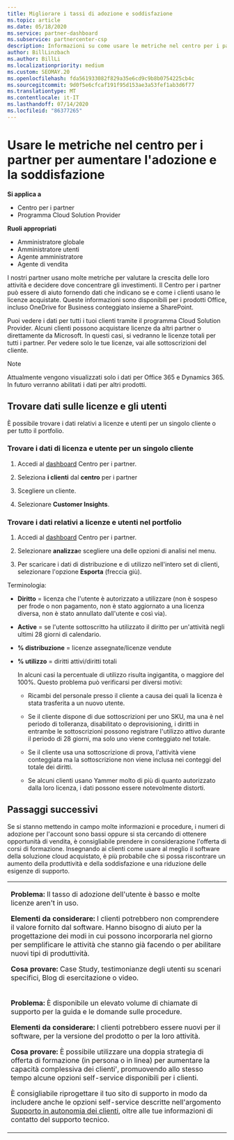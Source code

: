 ```yaml
---
title: Migliorare i tassi di adozione e soddisfazione
ms.topic: article
ms.date: 05/18/2020
ms.service: partner-dashboard
ms.subservice: partnercenter-csp
description: Informazioni su come usare le metriche nel centro per i partner. Le metriche possono mostrare se l'azienda sta crescendo, in che modo i clienti usano le proprie licenze e dove concentrarsi sull'investimento.
author: BillLinzbach
ms.author: BillLi
ms.localizationpriority: medium
ms.custom: SEOMAY.20
ms.openlocfilehash: fda561933082f829a35e6cd9c9b8b0754225cb4c
ms.sourcegitcommit: 9d0f5e6cfcaf191f95d153ae3a53fef1ab3d6f77
ms.translationtype: MT
ms.contentlocale: it-IT
ms.lasthandoff: 07/14/2020
ms.locfileid: "86377265"
---
```

# <a name="use-metrics-in-partner-center-to-increase-adoption-and-satisfaction"></a>Usare le metriche nel centro per i partner per aumentare l'adozione e la soddisfazione

**Si applica a**

- Centro per i partner
- Programma Cloud Solution Provider

**Ruoli appropriati**

- Amministratore globale
- Amministratore utenti
- Agente amministratore
- Agente di vendita

I nostri partner usano molte metriche per valutare la crescita delle loro attività e decidere dove concentrare gli investimenti. Il Centro per i partner può essere di aiuto fornendo dati che indicano se e come i clienti usano le licenze acquistate. Queste informazioni sono disponibili per i prodotti Office, incluso OneDrive for Business conteggiato insieme a SharePoint.

Puoi vedere i dati per tutti i tuoi clienti tramite il programma Cloud Solution Provider. Alcuni clienti possono acquistare licenze da altri partner o direttamente da Microsoft. In questi casi, si vedranno le licenze totali per tutti i partner. Per vedere solo le tue licenze, vai alle sottoscrizioni del cliente.

> [!NOTE]  
>  Attualmente vengono visualizzati solo i dati per Office 365 e Dynamics 365. In futuro verranno abilitati i dati per altri prodotti.

## <a name="find-license-and-user-data"></a>Trovare dati sulle licenze e gli utenti

È possibile trovare i dati relativi a licenze e utenti per un singolo cliente o per tutto il portfolio.

### <a name="find-license-and-user-data-for-a-single-customer"></a>Trovare i dati di licenza e utente per un singolo cliente

1. Accedi al [dashboard](https://partner.microsoft.com/dashboard) Centro per i partner.

2. Seleziona **i clienti** dal **centro** per i partner

3. Scegliere un cliente.

4. Selezionare **Customer Insights**.

### <a name="find-license-and-user-data-across-your-portfolio"></a>Trovare i dati relativi a licenze e utenti nel portfolio

1. Accedi al [dashboard](https://partner.microsoft.com/dashboard) Centro per i partner.

2. Selezionare **analizza**e scegliere una delle opzioni di analisi nel menu.

3. Per scaricare i dati di distribuzione e di utilizzo nell'intero set di clienti, selezionare l'opzione **Esporta** (freccia giù).

Terminologia:

- **Diritto** = licenza che l'utente è autorizzato a utilizzare (non è sospeso per frode o non pagamento, non è stato aggiornato a una licenza diversa, non è stato annullato dall'utente e così via).

- **Active** = se l'utente sottoscritto ha utilizzato il diritto per un'attività negli ultimi 28 giorni di calendario.

- **% distribuzione** = licenze assegnate/licenze vendute

- **% utilizzo** = diritti attivi/diritti totali

   In alcuni casi la percentuale di utilizzo risulta ingigantita, o maggiore del 100%. Questo problema può verificarsi per diversi motivi:

  - Ricambi del personale presso il cliente a causa dei quali la licenza è stata trasferita a un nuovo utente.

  - Se il cliente dispone di due sottoscrizioni per uno SKU, ma una è nel periodo di tolleranza, disabilitato o deprovisioning, i diritti in entrambe le sottoscrizioni possono registrare l'utilizzo attivo durante il periodo di 28 giorni, ma solo uno viene conteggiato nel totale.

  - Se il cliente usa una sottoscrizione di prova, l'attività viene conteggiata ma la sottoscrizione non viene inclusa nei conteggi del totale dei diritti.

  - Se alcuni clienti usano Yammer molto di più di quanto autorizzato dalla loro licenza, i dati possono essere notevolmente distorti.

## <a name="next-steps"></a>Passaggi successivi

Se si stanno mettendo in campo molte informazioni e procedure, i numeri di adozione per l'account sono bassi oppure si sta cercando di ottenere opportunità di vendita, è consigliabile prendere in considerazione l'offerta di corsi di formazione. Insegnando ai clienti come usare al meglio il software della soluzione cloud acquistato, è più probabile che si possa riscontrare un aumento della produttività e della soddisfazione e una riduzione delle esigenze di supporto.

<table>
<colgroup>
<col width="100%" />
</colgroup>
<tbody>
<tr class="odd">
<td><p><strong>Problema:</strong> Il tasso di adozione dell'utente è basso e molte licenze aren&#39;t in uso.</p>
<p><strong>Elementi da considerare:</strong> I clienti potrebbero non comprendere il valore fornito dal software. Hanno bisogno di aiuto per la progettazione dei modi in cui possono incorporarla nel giorno per semplificare le attività che stanno già facendo o per abilitare nuovi tipi di produttività.</p>
<p><strong>Cosa provare:</strong> Case Study, testimonianze degli utenti su scenari specifici, Blog di esercitazione o video.</p></td>
</tr>
<tr class="even">
<td><p><strong>Problema:</strong> È disponibile un elevato volume di chiamate di supporto per la guida e le domande sulle procedure.</p>
<p><strong>Elementi da considerare:</strong> I clienti potrebbero essere nuovi per il software, per la versione del prodotto o per la loro attività.</p>
<p><strong>Cosa provare:</strong> È possibile utilizzare una doppia strategia di offerta di formazione (in persona o in linea) per aumentare la capacità complessiva dei clienti&#39;, promuovendo allo stesso tempo alcune opzioni self-service disponibili per i clienti.</p>
<p>È consigliabile riprogettare il tuo sito di supporto in modo da includere anche le opzioni self-service descritte nell'argomento <a href="customer-self-support.md" data-raw-source="[Customer self-support](customer-self-support.md)">Supporto in autonomia dei clienti</a>, oltre alle tue informazioni di contatto del supporto tecnico.</p></td>
</tr>
</tbody>
</table>
